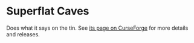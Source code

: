 # Superflat Caves

Does what it says on the tin. See [its page on CurseForge](https://minecraft.curseforge.com/projects/superflat-caves) for more details and releases.